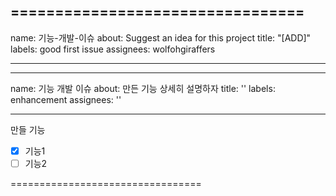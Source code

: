 =================================
---
name: 기능-개발-이슈
about: Suggest an idea for this project
title: "[ADD]"
labels: good first issue
assignees: wolfohgiraffers

---

---
name: 기능 개발 이슈
about: 만든 기능 상세히 설명하자
title: ''
labels: enhancement
assignees: ''

---

만들 기능
- [x] 기능1
- [ ] 기능2

=================================

